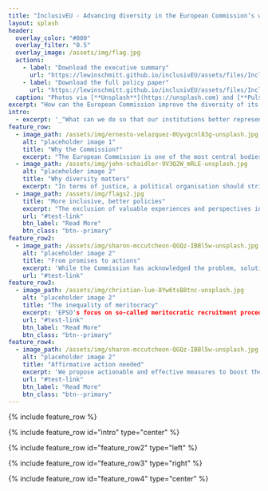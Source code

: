 ```yaml
---
title: "InclusivEU - Advancing diversity in the European Commission’s workforce"
layout: splash
header:
  overlay_color: "#000"
  overlay_filter: "0.5"
  overlay_image: /assets/img/flag.jpg
  actions:
    - label: "Download the executive summary"
      url: "https://lewinschmitt.github.io/inclusivEU/assets/files/InclusivEU_PolicyBrief.pdf"
    - label: "Download the full policy paper"
      url: "https://lewinschmitt.github.io/inclusivEU/assets/files/InclusivEU_PolicyPaper.pdf"
  caption: "Photos via [**Unsplash**](https://unsplash.com) and [**Pulse of Europe**](https://www.kickstarter.com/projects/pulseofeurope/european-rainbow-flag)"
excerpt: "How can the European Commission improve the diversity of its workforce? This project identified shortcomings in the hiring process and proposes several actions to include underrepresented groups."
intro: 
  - excerpt: '_"What can we do so that our institutions better represent the diversity of our European societies?"_ `Commission President von der Leyen at the European Parliament, 17 June 2020`'
feature_row:
  - image_path: /assets/img/ernesto-velazquez-0Uyvgcnl83g-unsplash.jpg
    alt: "placeholder image 1"
    title: "Why the Commission?"
    excerpt: "The European Commission is one of the most central bodies in EU politics, boasting a workforce of over 32,000 civil servants. However, it suffers from a diversity gap when it comes to the representativeness of its staff across many key dimensions."
  - image_path: /assets/img/john-schaidler-9V3Q2W_mRLE-unsplash.jpg
    alt: "placeholder image 2"
    title: "Why diversity matters"
    excerpt: "In terms of justice, a political organisation should strive for optimum representativeness in its workforce. Inclusiveness is indispensable for social justice as it improves citizens’ access to institutions regardless of their background and enhances the Commission’s representativeness of the overall EU population."
  - image_path: /assets/img/flags2.jpg
    title: "More inclusive, better policies"
    excerpt: "The exclusion of valuable experiences and perspectives in the policy-making process may result in outcomes that fail to reflect their concerns and issues."
    url: "#test-link"
    btn_label: "Read More"
    btn_class: "btn--primary"
feature_row2:
  - image_path: /assets/img/sharon-mccutcheon-QGQz-IBBl5w-unsplash.jpg
    alt: "placeholder image 2"
    title: "From promises to actions"
    excerpt: 'While the Commission has acknowledged the problem, solutions are too slow and marginal. Furthermore, they often lack an intersectional approach.'
    url: "#test-link"
feature_row3:
  - image_path: /assets/img/christian-lue-8Yw6tsB8tnc-unsplash.jpg
    alt: "placeholder image 2"
    title: "The inequality of meritocracy"
    excerpt: 'EPSO's focus on so-called meritocratic recruitment procedures, especially the computer-based and standardized testing schemes, fails to acknowledge an important aspect behind unequal representation in the Commission's workforce: not all demographic groups have the same starting point.'
    url: "#test-link"
    btn_label: "Read More"
    btn_class: "btn--primary"
feature_row4:
  - image_path: /assets/img/sharon-mccutcheon-QGQz-IBBl5w-unsplash.jpg
    alt: "placeholder image 2"
    title: "Affirmative action needed"
    excerpt: 'We propose actionable and effective measures to boost the share of underrepresented groups in the workforce. This will ultimately lead to a positive feedback loop.'
    url: "#test-link"
    btn_label: "Read More"
    btn_class: "btn--primary"
---
```


{% include feature_row %}

{% include feature_row id="intro" type="center" %}

{% include feature_row id="feature_row2" type="left" %}

{% include feature_row id="feature_row3" type="right" %}

{% include feature_row id="feature_row4" type="center" %}

